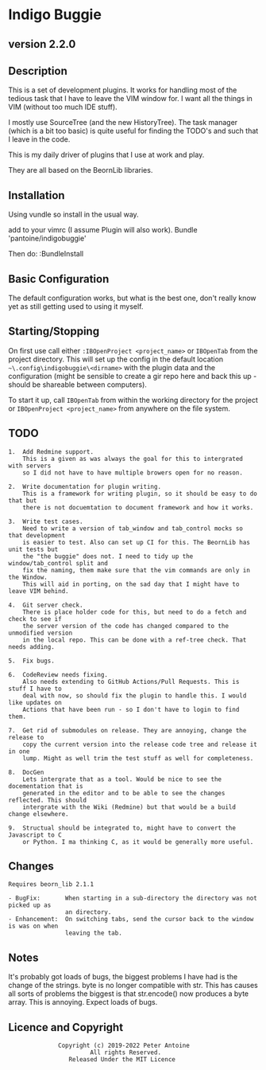 # Indigo Buggie #
## version 2.2.0 ###

## Description ##

This is a set of development plugins. It works for handling most of the tedious task that I have
to leave the VIM window for. I want all the things in VIM (without too much IDE stuff).

I mostly use SourceTree (and the new HistoryTree). The task manager (which is a bit too basic)
is quite useful for finding the TODO's and such that I leave in the code.

This is my daily driver of plugins that I use at work and play.

They are all based on the BeornLib libraries.

## Installation ##

Using vundle so install in the usual way.

add to your vimrc (I assume Plugin will also work).
Bundle 'pantoine/indigobuggie'

Then do:
:BundleInstall


## Basic Configuration ##

The default configuration works, but what is the best one, don't really know yet
as still getting used to using it myself.

## Starting/Stopping ##

On first use call either `:IBOpenProject <project_name>` or `IBOpenTab` from the project
directory. This will set up the config in the default location `~\.config\indigobuggie\<dirname>`
with the plugin data and the configuration (might be sensible to create a gir repo here
and back this up - should be shareable between computers).

To start it up, call `IBOpenTab` from within the working directory for the project or
`IBOpenProject <project_name>` from anywhere on the file system.

## TODO ##
    1.  Add Redmine support.
        This is a given as was always the goal for this to intergrated with servers
        so I did not have to have multiple browers open for no reason.

    2.  Write documentation for plugin writing.
        This is a framework for writing plugin, so it should be easy to do that but
        there is not docuemtation to document framework and how it works.

    3.  Write test cases.
        Need to write a version of tab_window and tab_control mocks so that development
        is easier to test. Also can set up CI for this. The BeornLib has unit tests but
		the "the buggie" does not. I need to tidy up the window/tab_control split and
		fix the naming, them make sure that the vim commands are only in the Window.
		This will aid in porting, on the sad day that I might have to leave VIM behind.

    4.  Git server check.
        There is place holder code for this, but need to do a fetch and check to see if
        the server version of the code has changed compared to the unmodified version
        in the local repo. This can be done with a ref-tree check. That needs adding.

    5.  Fix bugs.

    6.  CodeReview needs fixing.
	    Also needs extending to GitHub Actions/Pull Requests. This is stuff I have to
		deal with now, so should fix the plugin to handle this. I would like updates on
		Actions that have been run - so I don't have to login to find them.

    7.  Get rid of submodules on release. They are annoying, change the release to
        copy the current version into the release code tree and release it in one
        lump. Might as well trim the test stuff as well for completeness.

    8.  DocGen
        Lets intergrate that as a tool. Would be nice to see the docementation that is
        generated in the editor and to be able to see the changes reflected. This should
        intergrate with the Wiki (Redmine) but that would be a build change elsewhere.

	9.	Structual should be integrated to, might have to convert the Javascript to C
		or Python. I ma thinking C, as it would be generally more useful.

## Changes ##

    Requires beorn_lib 2.1.1

	- BugFix:       When starting in a sub-directory the directory was not picked up as
	                an directory.
	- Enhancement:	On switching tabs, send the cursor back to the window is was on when
                    leaving the tab.

## Notes ##

It's probably got loads of bugs, the biggest problems I have had is the change of the
strings. byte is no longer compatible with str. This has causes all sorts of problems
the biggest is that str.encode() now produces a byte array. This is annoying. Expect
loads of bugs.

## Licence and Copyright ##
                  Copyright (c) 2019-2022 Peter Antoine
                           All rights Reserved.
                     Released Under the MIT Licence
